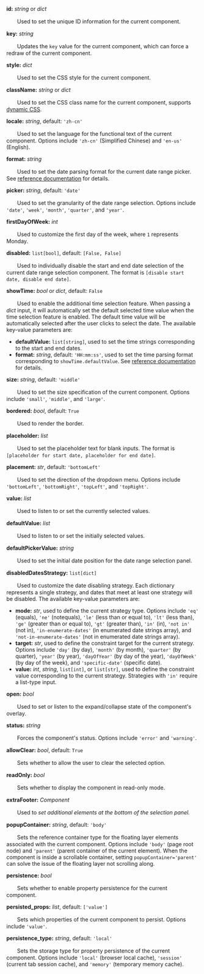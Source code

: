 **id:** *string* or *dict*

　　Used to set the unique ID information for the current component.

**key:** *string*

　　Updates the `key` value for the current component, which can force a redraw of the current component.

**style:** *dict*

　　Used to set the CSS style for the current component.

**className:** *string* or *dict*

　　Used to set the CSS class name for the current component, supports [dynamic CSS](/advanced-classname).

**locale:** *string*, default: `'zh-cn'`

　　Used to set the language for the functional text of the current component. Options include `'zh-cn'` (Simplified Chinese) and `'en-us'` (English).

**format:** *string*

　　Used to set the date parsing format for the current date range picker. See [reference documentation](https://momentjscom.readthedocs.io/en/latest/moment/04-displaying/01-format/) for details.

**picker:** *string*, default: `'date'`

　　Used to set the granularity of the date range selection. Options include `'date'`, `'week'`, `'month'`, `'quarter'`, and `'year'`.

**firstDayOfWeek:** *int*

　　Used to customize the first day of the week, where `1` represents Monday.

**disabled:** `list[bool]`, default: `[False, False]`

　　Used to individually disable the start and end date selection of the current date range selection component. The format is `[disable start date, disable end date]`.

**showTime:** *bool* or *dict*, default: `False`

　　Used to enable the additional time selection feature. When passing a *dict* input, it will automatically set the default selected time value when the time selection feature is enabled. The default time value will be automatically selected after the user clicks to select the date. The available key-value parameters are:

- **defaultValue:** `list[string]`, used to set the time strings corresponding to the start and end dates.
- **format:** *string*, default: `'HH:mm:ss'`, used to set the time parsing format corresponding to `showTime.defaultValue`. See [reference documentation](https://momentjscom.readthedocs.io/en/latest/moment/04-displaying/01-format/) for details.

**size:** *string*, default: `'middle'`

　　Used to set the size specification of the current component. Options include `'small'`, `'middle'`, and `'large'`.

**bordered:** *bool*, default: `True`

　　Used to render the border.

**placeholder:** *list*

　　Used to set the placeholder text for blank inputs. The format is `[placeholder for start date, placeholder for end date]`.

**placement:** *str*, default: `'bottomLeft'`

　　Used to set the direction of the dropdown menu. Options include `'bottomLeft'`, `'bottomRight'`, `'topLeft'`, and `'topRight'`.

**value:** *list*

　　Used to listen to or set the currently selected values.

**defaultValue:** *list*

　　Used to listen to or set the initially selected values.

**defaultPickerValue:** *string*

　　Used to set the initial date position for the date range selection panel.

**disabledDatesStrategy:** `list[dict]`

　　Used to customize the date disabling strategy. Each dictionary represents a single strategy, and dates that meet at least one strategy will be disabled. The available key-value parameters are:

- **mode:** *str*, used to define the current strategy type. Options include `'eq'` (equals), `'ne'` (notequals), `'le'` (less than or equal to), `'lt'` (less than), `'ge'` (greater than or equal to), `'gt'` (greater than), `'in'` (in), `'not in'` (not in), `'in-enumerate-dates'` (in enumerated date strings array), and `'not-in-enumerate-dates'` (not in enumerated date strings array).
- **target:** *str*, used to define the constraint target for the current strategy. Options include `'day'` (by day), `'month'` (by month), `'quarter'` (by quarter), `'year'` (by year), `'dayOfYear'` (by day of the year), `'dayOfWeek'` (by day of the week), and `'specific-date'` (specific date).
- **value:** *int*, *string*, `list[int]`, or `list[str]`, used to define the constraint value corresponding to the current strategy. Strategies with `'in'` require a list-type input.

**open:** *bool*

　　Used to set or listen to the expand/collapse state of the component's overlay.

**status:** *string*

　　Forces the component's status. Options include `'error'` and `'warning'`.

**allowClear:** *bool*, default: `True`

　　Sets whether to allow the user to clear the selected option.

**readOnly:** *bool*

　　Sets whether to display the component in read-only mode.

**extraFooter:** *Component*

　　Used to *set additional elements at the bottom of the selection panel.*

**popupContainer:** *string*, default: `'body'`

　　Sets the reference container type for the floating layer elements associated with the current component. Options include `'body'` (page root node) and `'parent'` (parent container of the current element). When the component is inside a scrollable container, setting `popupContainer='parent'` can solve the issue of the floating layer not scrolling along.

**persistence:** *bool*

　　Sets whether to enable property persistence for the current component.

**persisted_props:** *list*, default: `['value']`

　　Sets which properties of the current component to persist. Options include `'value'`.

**persistence_type:** *string*, default: `'local'`

　　Sets the storage type for property persistence of the current component. Options include `'local'` (browser local cache), `'session'` (current tab session cache), and `'memory'` (temporary memory cache).